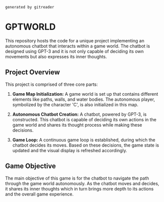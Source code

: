 `generated by gitreader`
# GPTWORLD

This repository hosts the code for a unique project implementing an autonomous chatbot that interacts within a game world. The chatbot is designed using GPT-3 and it is not only capable of deciding its own movements but also expresses its inner thoughts.

## Project Overview

This project is comprised of three core parts:

1. **Game Map Initialization:** A game world is set up that contains different elements like paths, walls, and water bodies. The autonomous player, symbolized by the character 'C', is also initialized in this map.

2. **Autonomous Chatbot Creation:** A chatbot, powered by GPT-3, is constructed. This chatbot is capable of deciding its own actions in the game world and shares its thought process while making these decisions.

3. **Game Loop:** A continuous game loop is established, during which the chatbot decides its moves. Based on these decisions, the game state is updated and the visual display is refreshed accordingly.

## Game Objective

The main objective of this game is for the chatbot to navigate the path through the game world autonomously. As the chatbot moves and decides, it shares its inner thoughts which in turn brings more depth to its actions and the overall game experience.
